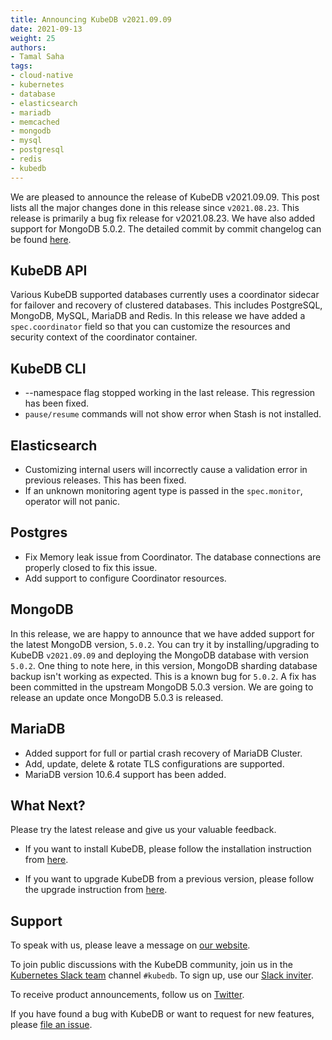 ```yaml
---
title: Announcing KubeDB v2021.09.09
date: 2021-09-13
weight: 25
authors:
- Tamal Saha
tags:
- cloud-native
- kubernetes
- database
- elasticsearch
- mariadb
- memcached
- mongodb
- mysql
- postgresql
- redis
- kubedb
---
```


We are pleased to announce the release of KubeDB v2021.09.09. This post lists all the major changes done in this release since `v2021.08.23`. This release is primarily a bug fix release for v2021.08.23. We have also added support for MongoDB 5.0.2. The detailed commit by commit changelog can be found [here](https://github.com/kubedb/CHANGELOG/blob/master/releases/v2021.09.09/README.md).

## KubeDB API

Various KubeDB supported databases currently uses a coordinator sidecar for failover and recovery of clustered databases. This includes PostgreSQL, MongoDB, MySQL, MariaDB and Redis. In this release we have added a `spec.coordinator` field so that you can customize the resources and security context of the coordinator container.

## KubeDB CLI

- --namespace flag stopped working in the last release. This regression has been fixed.
- `pause/resume` commands will not show error when Stash is not installed.

## Elasticsearch

- Customizing internal users will incorrectly cause a validation error in previous releases. This has been fixed.
- If an unknown monitoring agent type is passed in the `spec.monitor`, operator will not panic.

## Postgres

- Fix Memory leak issue from Coordinator. The database connections are properly closed to fix this issue.
- Add support to configure Coordinator resources.

## MongoDB

In this release, we are happy to announce that we have added support for the latest MongoDB version, `5.0.2`. You can try it by installing/upgrading to KubeDB `v2021.09.09` and deploying the MongoDB database with version `5.0.2`. One thing to note here, in this version, MongoDB sharding database backup isn't working as expected. This is a known bug for `5.0.2`. A fix has been committed in the  upstream MongoDB 5.0.3 version. We are going to release an update once MongoDB 5.0.3 is released.

## MariaDB

- Added support for full or partial crash recovery of MariaDB Cluster.
- Add, update, delete & rotate TLS configurations are supported.
- MariaDB version 10.6.4 support has been added.

## What Next?

Please try the latest release and give us your valuable feedback.

- If you want to install KubeDB, please follow the installation instruction from [here](https://kubedb.com/docs/latest/setup).

- If you want to upgrade KubeDB from a previous version, please follow the upgrade instruction from [here](https://kubedb.com/docs/latest/setup/upgrade/).

## Support

To speak with us, please leave a message on [our website](https://appscode.com/contact/).

To join public discussions with the KubeDB community, join us in the [Kubernetes Slack team](https://kubernetes.slack.com/messages/C8149MREV/) channel `#kubedb`. To sign up, use our [Slack inviter](http://slack.kubernetes.io/).

To receive product announcements, follow us on [Twitter](https://twitter.com/KubeDB).

If you have found a bug with KubeDB or want to request for new features, please [file an issue](https://github.com/kubedb/project/issues/new).
